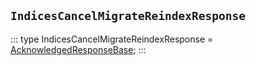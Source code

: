 ## `IndicesCancelMigrateReindexResponse`
:::
type IndicesCancelMigrateReindexResponse = [AcknowledgedResponseBase](./AcknowledgedResponseBase.md);
:::

